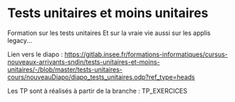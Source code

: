 # Tests unitaires et moins unitaires

Formation sur les tests unitaires
Et sur la vraie vie aussi sur les applis legacy...


Lien vers le diapo : https://gitlab.insee.fr/formations-informatiques/cursus-nouveaux-arrivants-sndin/tests-unitaires-et-moins-unitaires/-/blob/master/tests-unitaires-cours/nouveauDiapo/diapo_tests_unitaires.odp?ref_type=heads

Les TP sont à réalisés à partir de la branche : TP_EXERCICES